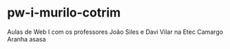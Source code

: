 # pw-i-murilo-cotrim
Aulas de Web I com os professores João Siles e Davi Vilar na Etec Camargo Aranha
asasa
